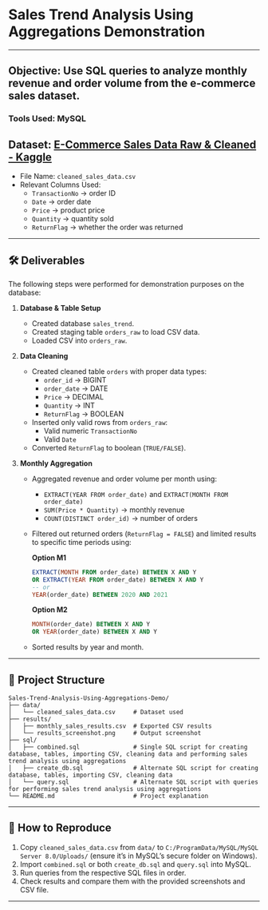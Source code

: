 # Sales Trend Analysis Using Aggregations Demonstration

---

## Objective: Use SQL queries to analyze monthly revenue and order volume from the e-commerce sales dataset.

### Tools Used: MySQL

## Dataset: [E-Commerce Sales Data Raw & Cleaned - Kaggle](https://www.kaggle.com/datasets/martweber/e-commerce-sales-data-raw-cleaned)  
- File Name: `cleaned_sales_data.csv`  
- Relevant Columns Used:
  - `TransactionNo` → order ID
  - `Date` → order date
  - `Price` → product price
  - `Quantity` → quantity sold
  - `ReturnFlag` → whether the order was returned

---

## 🛠 Deliverables
The following steps were performed for demonstration purposes on the database:

1. **Database & Table Setup**
   - Created database `sales_trend`.
   - Created staging table `orders_raw` to load CSV data.
   - Loaded CSV into `orders_raw`.

2. **Data Cleaning**
   - Created cleaned table `orders` with proper data types:
     - `order_id` → BIGINT
     - `order_date` → DATE
     - `Price` → DECIMAL
     - `Quantity` → INT
     - `ReturnFlag` → BOOLEAN
   - Inserted only valid rows from `orders_raw`:
     - Valid numeric `TransactionNo`
     - Valid `Date`
   - Converted `ReturnFlag` to boolean (`TRUE/FALSE`).

3. **Monthly Aggregation**
   - Aggregated revenue and order volume per month using:
     - `EXTRACT(YEAR FROM order_date)` and `EXTRACT(MONTH FROM order_date)`  
     - `SUM(Price * Quantity)` → monthly revenue  
     - `COUNT(DISTINCT order_id)` → number of orders  
   - Filtered out returned orders (`ReturnFlag = FALSE`) and limited results to specific time periods using:

     **Option M1**
     ```sql
     EXTRACT(MONTH FROM order_date) BETWEEN X AND Y
     OR EXTRACT(YEAR FROM order_date) BETWEEN X AND Y
     -- or
     YEAR(order_date) BETWEEN 2020 AND 2021
     ```
     
     **Option M2**
     ```sql
     MONTH(order_date) BETWEEN X AND Y
     OR YEAR(order_date) BETWEEN X AND Y
     ```
   - Sorted results by year and month.

---

## 📂 Project Structure

```
Sales-Trend-Analysis-Using-Aggregations-Demo/
├── data/
│   └── cleaned_sales_data.csv     # Dataset used
├── results/
│   ├── monthly_sales_results.csv  # Exported CSV results
│   └── results_screenshot.png     # Output screenshot
├── sql/
│   ├── combined.sql               # Single SQL script for creating database, tables, importing CSV, cleaning data and performing sales trend analysis using aggregations
│   ├── create_db.sql              # Alternate SQL script for creating database, tables, importing CSV, cleaning data
│   └── query.sql                  # Alternate SQL script with queries for performing sales trend analysis using aggregations
└── README.md                      # Project explanation
```

---

## 🚀 How to Reproduce
1. Copy `cleaned_sales_data.csv` from `data/` to `C:/ProgramData/MySQL/MySQL Server 8.0/Uploads/` (ensure it’s in MySQL’s secure folder on Windows).
1. Import `combined.sql` or both `create_db.sql` and `query.sql` into MySQL. 
2. Run queries from the respective SQL files in order.  
3. Check results and compare them with the provided screenshots and CSV file.

---
